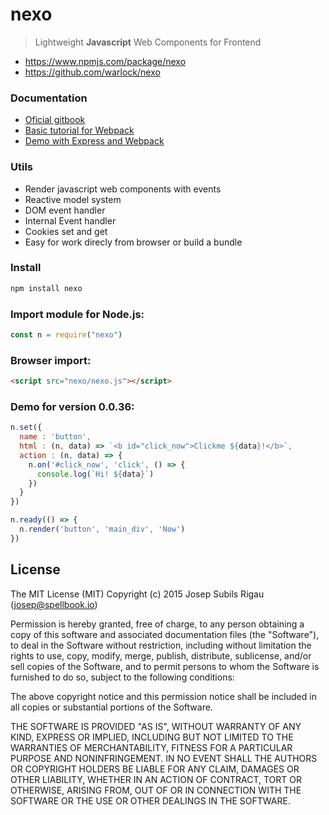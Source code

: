 # nexo
>Lightweight **Javascript** Web Components for Frontend

* https://www.npmjs.com/package/nexo
* https://github.com/warlock/nexo

### Documentation
* [Oficial gitbook](https://warlock.gitbooks.io/nexo)
* [Basic tutorial for Webpack](https://warlock.gitbooks.io/nexo/component-loader.html)
* [Demo with Express and Webpack](https://github.com/warlock/nexoDemo)

### Utils
* Render javascript web components with events
* Reactive model system
* DOM event handler
* Internal Event handler
* Cookies set and get
* Easy for work direcly from browser or build a bundle


### Install
```sh
npm install nexo
```

### Import module for Node.js:
```javascript
const n = require("nexo")
```

### Browser import:
```html
<script src="nexo/nexo.js"></script>
```

### Demo for version 0.0.36:
```javascript
n.set({
  name : 'button',
  html : (n, data) => `<b id="click_now">Clickme ${data}!</b>`,
  action : (n, data) => {
    n.on('#click_now', 'click', () => {
      console.log(`Hi! ${data}`)
    })
  }
})

n.ready(() => {
  n.render('button', 'main_div', 'Now')
})
```

## License
The MIT License (MIT)
Copyright (c) 2015 Josep Subils Rigau (josep@spellbook.io)

Permission is hereby granted, free of charge, to any person obtaining a copy of this software and associated documentation files (the "Software"), to deal in the Software without restriction, including without limitation the rights to use, copy, modify, merge, publish, distribute, sublicense, and/or sell copies of the Software, and to permit persons to whom the Software is furnished to do so, subject to the following conditions:

The above copyright notice and this permission notice shall be included in all copies or substantial portions of the Software.

THE SOFTWARE IS PROVIDED "AS IS", WITHOUT WARRANTY OF ANY KIND, EXPRESS OR IMPLIED, INCLUDING BUT NOT LIMITED TO THE WARRANTIES OF MERCHANTABILITY, FITNESS FOR A PARTICULAR PURPOSE AND NONINFRINGEMENT. IN NO EVENT SHALL THE AUTHORS OR COPYRIGHT HOLDERS BE LIABLE FOR ANY CLAIM, DAMAGES OR OTHER LIABILITY, WHETHER IN AN ACTION OF CONTRACT, TORT OR OTHERWISE, ARISING FROM, OUT OF OR IN CONNECTION WITH THE SOFTWARE OR THE USE OR OTHER DEALINGS IN THE SOFTWARE.
